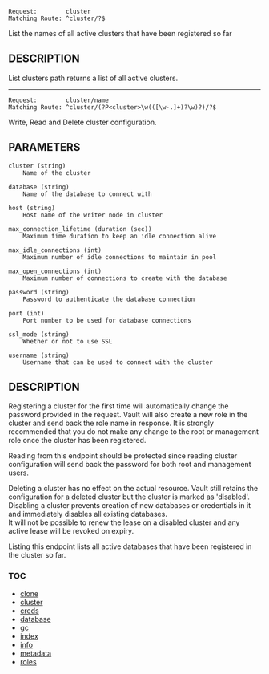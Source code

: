     Request:        cluster
    Matching Route: ^cluster/?$

List the names of all active clusters that have been registered so far


## DESCRIPTION

List clusters path returns a list of all active clusters.

---

    Request:        cluster/name
    Matching Route: ^cluster/(?P<cluster>\w(([\w-.]+)?\w)?)/?$

Write, Read and Delete cluster configuration.

## PARAMETERS

    cluster (string)
        Name of the cluster

    database (string)
        Name of the database to connect with

    host (string)
        Host name of the writer node in cluster

    max_connection_lifetime (duration (sec))
        Maximum time duration to keep an idle connection alive

    max_idle_connections (int)
        Maximum number of idle connections to maintain in pool

    max_open_connections (int)
        Maximum number of connections to create with the database

    password (string)
        Password to authenticate the database connection

    port (int)
        Port number to be used for database connections

    ssl_mode (string)
        Whether or not to use SSL

    username (string)
        Username that can be used to connect with the cluster

## DESCRIPTION

Registering a cluster for the first time will automatically change the password
provided in the request. Vault will also create a new role in the cluster and
send back the role name in response. It is strongly recommended that you do
not make any change to the root or management role once the cluster has been
registered.  

Reading from this endpoint should be protected since reading cluster configuration
will send back the password for both root and management users.

Deleting a cluster has no effect on the actual resource. Vault still retains the
configuration for a deleted cluster but the cluster is marked as 'disabled'.
Disabling a cluster prevents creation of new databases or credentials in it and
immediately disables all existing databases.  
It will not be possible to renew the lease on a disabled cluster and any active
lease will be revoked on expiry.

Listing this endpoint lists all active databases that have been
registered in the cluster so far.


### TOC

 - [clone](./clone.md)
 - [cluster](./cluster.md)
 - [creds](./creds.md)
 - [database](./database.md)
 - [gc](./gc.md)
 - [index](./index.md)
 - [info](./info.md)
 - [metadata](./metadata.md)
 - [roles](./roles.md)
